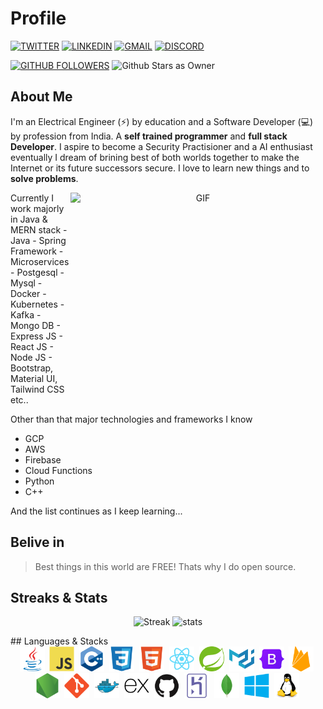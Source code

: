 # Profile

[![TWITTER](https://img.shields.io/badge/Twitter-1DA1F2?style=for-the-badge&logo=twitter&logoColor=white)](https://twitter.com/soumalya2017)
[![LINKEDIN](https://img.shields.io/badge/LinkedIn-0077B5?style=for-the-badge&logo=linkedin&logoColor=white)](https://www.linkedin.com/in/soumalya-bhattacharya-47b731165/)
[![GMAIL](https://img.shields.io/badge/Gmail-D14836?style=for-the-badge&logo=gmail&logoColor=white)](mailto:soumalyabhattacharya6@gmail.com)
[![DISCORD](https://img.shields.io/badge/Discord-7289DA?style=for-the-badge&logo=discord&logoColor=white)](https://discord.com/users/OpticSquid#6068)

[![GITHUB FOLLOWERS](https://img.shields.io/github/followers/opticSquid?style=social)](https://github.com/opticSquid")
![Github Stars as Owner](https://img.shields.io/github/stars/opticSquid?affiliations=OWNER&style=social)

## About Me

I'm an Electrical Engineer (⚡) by education and a Software Developer (💻) by profession from India. A **self trained programmer** and **full stack Developer**. I aspire to become a Security Practisioner and a AI enthusiast eventually I dream of brining best of both worlds together to make the Internet or its future successors secure. I love to learn new things and to **solve problems**.
<p align="center">
    <img align="right" alt="GIF" src="https://github.com/Gapur/Gapur/blob/master/coding.gif?raw=true" width="408" height="318" />
</p>
Currently I work majorly in Java & MERN stack
- Java
- Spring Framework
- Microservices
- Postgesql
- Mysql
- Docker
- Kubernetes
- Kafka
- Mongo DB
- Express JS
- React JS
- Node JS
- Bootstrap, Material UI, Tailwind CSS etc..

Other than that major technologies and frameworks I know
- GCP
- AWS
- Firebase
- Cloud Functions
- Python
- C++

And the list continues as I keep learning...

## Belive in

> Best things in this world are FREE! Thats why I do open source.

## Streaks & Stats

<p align="center">
    <img src="https://github-readme-streak-stats.herokuapp.com/?user=opticSquid&theme=dark" alt="Streak"/>
    <img src="https://github-readme-stats.vercel.app/api?username=opticSquid&count_private=true&show_icons=true&theme=dark&include_all_commits=true" alt="stats"/>
</p>
## Languages & Stacks

<div align="center">
  <img src="https://github.com/devicons/devicon/blob/master/icons/java/java-original.svg" title="Java" alt="Java" width="40" height="40">&nbsp;
  <img src="https://github.com/devicons/devicon/blob/master/icons/javascript/javascript-original.svg" title="JavaScript" alt="JavaScript" width="40" height="40"/>&nbsp;
  <img src="https://github.com/devicons/devicon/blob/master/icons/cplusplus/cplusplus-original.svg" title="Cpp" alt="C_plus_plus" width="40" height="40"/>&nbsp;
  <img src="https://github.com/devicons/devicon/blob/master/icons/css3/css3-original.svg"  title="CSS3" alt="CSS" width="40" height="40"/>&nbsp;
  <img src="https://github.com/devicons/devicon/blob/master/icons/html5/html5-original.svg" title="HTML5" alt="HTML" width="40" height="40"/>&nbsp;
  <img src="https://github.com/devicons/devicon/blob/master/icons/react/react-original.svg" title="React" alt="React" width="40" height="40"/>&nbsp;
  <img src="https://github.com/devicons/devicon/blob/master/icons/spring/spring-original.svg" title="Spring Framework" alt="Spring Framework" width="40" height="40"/>&nbsp;
  <img src="https://github.com/devicons/devicon/blob/master/icons/materialui/materialui-original.svg" title="Material UI" alt="Material UI" width="40" height="40"/>&nbsp;
  <img src="https://github.com/devicons/devicon/blob/master/icons/bootstrap/bootstrap-original.svg" title="Bootstrap" alt="Bootstrap" width="40" height="40"/>&nbsp;
  <img src="https://github.com/devicons/devicon/blob/master/icons/firebase/firebase-plain.svg" title="Firebase" alt="Firebase" width="40" height="40"/>&nbsp;
  <img src="https://github.com/devicons/devicon/blob/master/icons/nodejs/nodejs-original.svg" title="NodeJS" alt="NodeJS" width="40" height="40"/>&nbsp;
  <img src="https://github.com/devicons/devicon/blob/master/icons/git/git-original.svg" title="Git" alt="Git" width="40" height="40"/>&nbsp;
  <img src="https://github.com/devicons/devicon/blob/master/icons/docker/docker-original.svg" title="Docker" alt="Docker" width="40" height="40"/>&nbsp;
  <img src="https://github.com/devicons/devicon/blob/master/icons/express/express-original.svg" title="express" alt="express" width="40" height="40"/>&nbsp;
  <img src="https://github.com/devicons/devicon/blob/master/icons/github/github-original.svg" title="github" alt="github" width="40" height="40"/>&nbsp;
  <img src="https://github.com/devicons/devicon/blob/master/icons/heroku/heroku-original.svg" title="heroku" alt="heroku" width="40" height="40"/>&nbsp;
  <img src="https://github.com/devicons/devicon/blob/master/icons/mongodb/mongodb-original.svg" title="Mongo DB" alt="Mongo DB" width="40" height="40"/>&nbsp;
  <img src="https://github.com/devicons/devicon/blob/master/icons/windows8/windows8-original.svg" title="windows" alt="windows" width="40" height="40"/>&nbsp;
  <img src="https://github.com/devicons/devicon/blob/master/icons/linux/linux-original.svg" title="linux" alt="linux" width="40" height="40"/>&nbsp;
</div>
